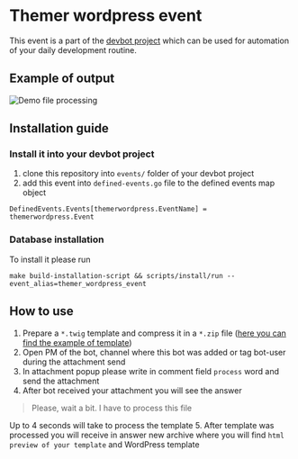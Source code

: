 # Themer wordpress event
This event is a part of the [devbot project](https://github.com/sharovik/devbot) which can be used for automation of your daily development routine.

## Example of output
![Demo file processing](documentation/images/demo-file-processing.gif)

## Installation guide

### Install it into your devbot project
1. clone this repository into `events/` folder of your devbot project
2. add this event into `defined-events.go` file to the defined events map object
``` 
DefinedEvents.Events[themerwordpress.EventName] = themerwordpress.Event
```

### Database installation
To install it please run 
``` 
make build-installation-script && scripts/install/run --event_alias=themer_wordpress_event
```

## How to use
1. Prepare a `*.twig` template and compress it in a `*.zip` file ([here you can find the example of template](https://github.com/sharovik/themer)) 
2. Open PM of the bot, channel where this bot was added or tag bot-user during the attachment send
3. In attachment popup please write in comment field `process` word and send the attachment
4. After bot received your attachment you will see the answer
 >Please, wait a bit. I have to process this file
 
 Up to 4 seconds will take to process the template
5. After template was processed you will receive in answer new archive where you will find `html preview of your template` and WordPress template

